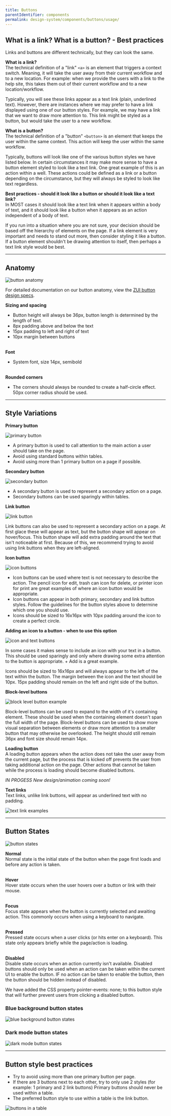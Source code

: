 ```yaml
---
title: Buttons
parentIdentifier: components
permalink: design-system/components/buttons/usage/
---
```


## What is a link? What is a button? - Best practices

Links and buttons are different technically, but they can look the same.

**What is a link?**  
The technical definition of a "link" `<a>` is an element that triggers a context switch. Meaning, it will take the user away from their current workflow and to a new location. For example: when we provide the users with a link to the help site, this takes them out of their current workflow and to a new location/workflow.

Typically, you will see these links appear as a text link (plain, underlined text). However, there are instances where we may prefer to have a link displayed using one of our button styles. For example, we may have a link that we want to draw more attention to. This link might be styled as a button, but would take the user to a new workflow.

**What is a button?**  
The technical definition of a "button" `<button>` is an element that keeps the user within the same context. This action will keep the user within the same workflow.

Typically, buttons will look like one of the various button styles we have listed below. In certain circumstances it may make more sense to have a button element styled to look like a text link. One great example of this is an action within a well. These actions could be defined as a link or a button depending on the circumstance, but they will always be styled to look like text regardless.

**Best practices - should it look like a button or should it look like a text link?**  
In MOST cases it should look like a text link when it appears within a body of text, and it should look like a button when it appears as an action independent of a body of text.

If you run into a situation where you are not sure, your decision should be based off the hierarchy of elements on the page. If a link element is very important and needs to stand out more, then consider styling it like a button. If a button element shouldn't be drawing attention to itself, then perhaps a text link style would be best.

---

## Anatomy

![button anatomy](images/components/buttons/Button_anatomy.svg)

For detailed documentation on our button anatomy, view the [ZUI button design specs](https://xd.adobe.com/spec/73e1b206-1ffc-4568-5ccf-945d90c5161e-05d0/).

**Sizing and spacing**

- Button height will always be 36px, button length is determined by the length of text.
- 8px padding above and below the text
- 15px padding to left and right of text
- 10px margin between buttons  
  <br/>

**Font**

- System font, size 14px, semibold  
  <br/>

**Rounded corners**

- The corners should always be rounded to create a half-circle effect. 50px corner radius should be used.
  <br/>

---

## Style Variations

**Primary button**

![primary button](images/components/buttons/Primary_button.svg)

- A primary button is used to call attention to the main action a user should take on the page.
- Avoid using standard buttons within tables.
- Avoid using more than 1 primary button on a page if possible.

<Spacer size="small" />

**Secondary button**

![secondary button](images/components/buttons/Secondary_button.svg)

- A secondary button is used to represent a secondary action on a page.
- Secondary buttons can be used sparingly within tables.

<Spacer size="small" />

**Link button**

![link button](images/components/buttons/link_Button.svg)

Link buttons can also be used to represent a secondary action on a page. At first glace these will appear as text, but the button shape will appear on hover/focus. This button shape will add extra padding around the text that isn't noticeable at first. Because of this, we recommend trying to avoid using link buttons when they are left-aligned.

<Spacer/>

**Icon button**

![icon buttons](images/components/buttons/icon_Button.svg)

- Icon buttons can be used where text is not necessary to describe the action. The pencil icon for edit, trash can icon for delete, or printer icon for print are great examples of where an icon button would be appropriate.
- Icon buttons can appear in both primary, secondary and link button styles. Follow the guidelines for the button styles above to determine which one you should use.
- Icons should be sized to 16x16px with 10px padding around the icon to create a perfect circle.

<Spacer size="small" />

**Adding an icon to a button - when to use this option**

![icon and text buttons](images/components/buttons/Icon_text_button.svg)

In some cases it makes sense to include an icon with your text in a button. This should be used sparingly and only where drawing some extra attention to the button is appropriate. + Add is a great example.

Icons should be sized to 16x16px and will always appear to the left of the text within the button. The margin between the icon and the text should be 10px.
15px padding should remain on the left and right side of the button.

<Spacer size="small" />

**Block-level buttons**

![block level button example](images/components/buttons/block-level_Buttons.svg)

Block-level buttons can be used to expand to the width of it's containing element. These should be used when the containing element doesn't span the full width of the page. Block-level buttons can be used to show more visual separation between elements or draw more attention to a smaller button that may otherwise be overlooked.
The height should still remain 36px and font size should remain 14px.

<Spacer size="small" />

**Loading button**  
A loading button appears when the action does not take the user away from the current page, but the process that is kicked off prevents the user from taking additional action on the page.
Other actions that cannot be taken while the process is loading should become disabled buttons.

_IN PROGESS New design/animation coming soon!_

<Spacer size="small" />

**Text links**  
Text links, unlike link buttons, will appear as underlined text with no padding.

![text link examples](images/components/buttons/text_Links.svg)

---

## Button States

![button states](images/components/buttons/Button_States.svg)

**Normal**  
Normal state is the initial state of the button when the page first loads and before any action is taken.  
<br/>

**Hover**  
Hover state occurs when the user hovers over a button or link with their mouse.  
<br/>

**Focus**  
Focus state appears when the button is currently selected and awaiting action. This commonly occurs when using a keyboard to navigate.  
<br/>

**Pressed**  
Pressed state occurs when a user clicks (or hits enter on a keyboard). This state only appears briefly while the page/action is loading.  
<br/>

**Disabled**  
Disable state occurs when an action currently isn't available.
Disabled buttons should only be used when an action can be taken within the current UI to enable the button. IF no action can be taken to enable the button, then the button should be hidden instead of disabled.

We have added the CSS property pointer-events: none; to this button style that will further prevent users from clicking a disabled button.
<br/>

<Spacer size="small" />

### Blue background button states

![blue background button states](images/components/buttons/button-blue-bkg.svg)

<Spacer size="small" />

### Dark mode button states

![dark mode button states](images/components/buttons/button-dark-mode.svg)

---

## Button style best practices

- Try to avoid using more than one primary button per page.
- If there are 3 buttons next to each other, try to only use 2 styles (for example: 1 primary and 2 link buttons)
  Primary buttons should never be used within a table.
- The preferred button style to use within a table is the link button.

![buttons in a table](images/components/buttons/Button_table.svg)
